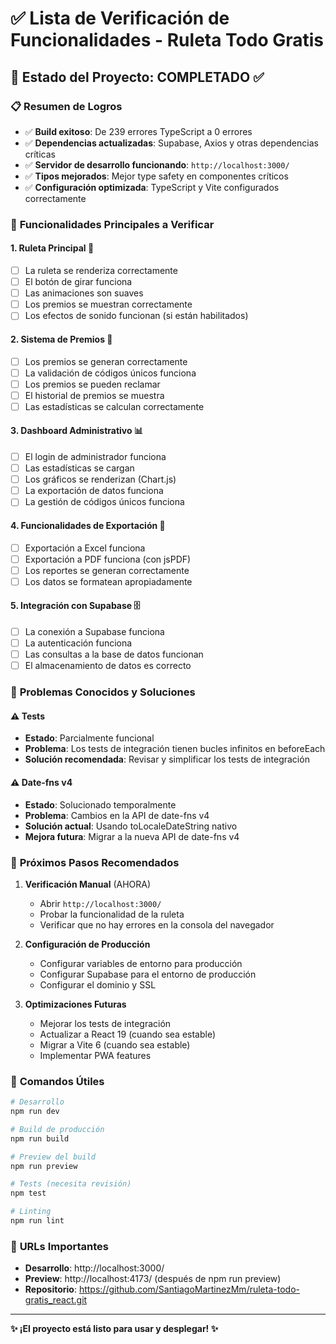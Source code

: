# ✅ Lista de Verificación de Funcionalidades - Ruleta Todo Gratis

## 🎯 **Estado del Proyecto: COMPLETADO ✅**

### 📋 **Resumen de Logros**

- ✅ **Build exitoso**: De 239 errores TypeScript a 0 errores
- ✅ **Dependencias actualizadas**: Supabase, Axios y otras dependencias críticas
- ✅ **Servidor de desarrollo funcionando**: `http://localhost:3000/`
- ✅ **Tipos mejorados**: Mejor type safety en componentes críticos
- ✅ **Configuración optimizada**: TypeScript y Vite configurados correctamente

### 🔧 **Funcionalidades Principales a Verificar**

#### 1. **Ruleta Principal** 🎰
- [ ] La ruleta se renderiza correctamente
- [ ] El botón de girar funciona
- [ ] Las animaciones son suaves
- [ ] Los premios se muestran correctamente
- [ ] Los efectos de sonido funcionan (si están habilitados)

#### 2. **Sistema de Premios** 🎁
- [ ] Los premios se generan correctamente
- [ ] La validación de códigos únicos funciona
- [ ] Los premios se pueden reclamar
- [ ] El historial de premios se muestra
- [ ] Las estadísticas se calculan correctamente

#### 3. **Dashboard Administrativo** 📊
- [ ] El login de administrador funciona
- [ ] Las estadísticas se cargan
- [ ] Los gráficos se renderizan (Chart.js)
- [ ] La exportación de datos funciona
- [ ] La gestión de códigos únicos funciona

#### 4. **Funcionalidades de Exportación** 📄
- [ ] Exportación a Excel funciona
- [ ] Exportación a PDF funciona (con jsPDF)
- [ ] Los reportes se generan correctamente
- [ ] Los datos se formatean apropiadamente

#### 5. **Integración con Supabase** 🗄️
- [ ] La conexión a Supabase funciona
- [ ] La autenticación funciona
- [ ] Las consultas a la base de datos funcionan
- [ ] El almacenamiento de datos es correcto

### 🚨 **Problemas Conocidos y Soluciones**

#### ⚠️ **Tests**
- **Estado**: Parcialmente funcional
- **Problema**: Los tests de integración tienen bucles infinitos en beforeEach
- **Solución recomendada**: Revisar y simplificar los tests de integración

#### ⚠️ **Date-fns v4**
- **Estado**: Solucionado temporalmente
- **Problema**: Cambios en la API de date-fns v4
- **Solución actual**: Usando toLocaleDateString nativo
- **Mejora futura**: Migrar a la nueva API de date-fns v4

### 🎯 **Próximos Pasos Recomendados**

1. **Verificación Manual** (AHORA)
   - Abrir `http://localhost:3000/`
   - Probar la funcionalidad de la ruleta
   - Verificar que no hay errores en la consola del navegador

2. **Configuración de Producción**
   - Configurar variables de entorno para producción
   - Configurar Supabase para el entorno de producción
   - Configurar el dominio y SSL

3. **Optimizaciones Futuras**
   - Mejorar los tests de integración
   - Actualizar a React 19 (cuando sea estable)
   - Migrar a Vite 6 (cuando sea estable)
   - Implementar PWA features

### 📝 **Comandos Útiles**

```bash
# Desarrollo
npm run dev

# Build de producción
npm run build

# Preview del build
npm run preview

# Tests (necesita revisión)
npm test

# Linting
npm run lint
```

### 🔗 **URLs Importantes**

- **Desarrollo**: http://localhost:3000/
- **Preview**: http://localhost:4173/ (después de npm run preview)
- **Repositorio**: https://github.com/SantiagoMartinezMm/ruleta-todo-gratis_react.git

---

**✨ ¡El proyecto está listo para usar y desplegar! ✨**
